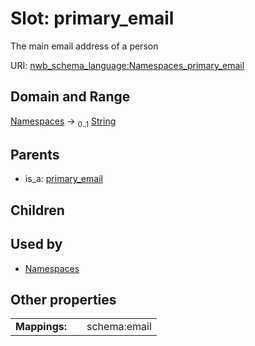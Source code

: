
# Slot: primary_email


The main email address of a person

URI: [nwb_schema_language:Namespaces_primary_email](https://w3id.org/p2p_ld/nwb-schema-language/Namespaces_primary_email)


## Domain and Range

[Namespaces](Namespaces.md) &#8594;  <sub>0..1</sub> [String](types/String.md)

## Parents

 *  is_a: [primary_email](primary_email.md)

## Children


## Used by

 * [Namespaces](Namespaces.md)

## Other properties

|  |  |  |
| --- | --- | --- |
| **Mappings:** | | schema:email |

